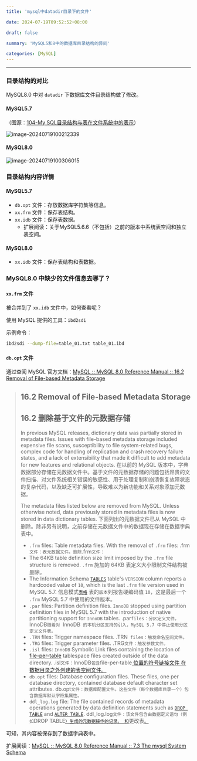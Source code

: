 ```yaml
---
title: 'mysql中datadir目录下的文件'

date: 2024-07-19T09:52:52+08:00

draft: false

summary: 'MySQL5和8中的数据库目录结构的异同'

categories: [MySQL]
---
```


<hr>

### 目录结构的对比

MySQL8.0 中对 `datadir` 下数据库文件目录结构做了修改。

#### MySQL5.7

（图源：[104-My SQL目录结构与表在文件系统中的表示](https://www.bilibili.com/video/BV1iq4y1u7vj?p=104)）

![image-20240719100212339](https://cdn.jsdelivr.net/gh/zrgzs/images@main/images/2024%2F07%2F19%2F10-02-31-0a5608583903434adc2ad73c1ed4c329-image-20240719100212339-22d05f.png)

#### MySQL8.0

![image-20240719100306015](https://cdn.jsdelivr.net/gh/zrgzs/images@main/images/2024%2F07%2F19%2F10-03-06-fbcb0960e8d6f1c7afa2766b7bc5c775-image-20240719100306015-c8582c.png)

### 目录结构内容详情

#### MySQL5.7

- `db.opt` 文件：存放数据库字符集等信息。
- `xx.frm` 文件：保存表结构。
- `xx.idb` 文件：保存表数据。
  - 扩展阅读：关于MySQL5.6.6（不包括）之前的版本中系统表空间和独立表空间。

#### MySQL8.0

- `xx.idb` 文件：保存表结构和表数据。

### MySQL8.0 中缺少的文件信息去哪了？

#### `xx.frm` 文件

被合并到了 `xx.idb` 文件中，如何查看呢？

使用 MySQL 提供的工具：`ibd2sdi`

示例命令：

```bash
ibd2sdi --dump-file=table_01.txt table_01.ibd
```

#### `db.opt` 文件

通过查阅 MySQL 官方文档：[MySQL :: MySQL 8.0 Reference Manual :: 16.2 Removal of File-based Metadata Storage](https://dev.mysql.com/doc/refman/8.0/en/data-dictionary-file-removal.html)

>## 16.2 Removal of File-based Metadata Storage 
>
>## 16.2 删除基于文件的元数据存储
>
>
>
>In previous MySQL releases, dictionary data was partially stored in metadata files. Issues with file-based metadata storage included expensive file scans, susceptibility to file system-related bugs, complex code for handling of replication and crash recovery failure states, and a lack of extensibility that made it difficult to add metadata for new features and relational objects.
>在以前的 MySQL 版本中，字典数据部分存储在元数据文件中。基于文件的元数据存储的问题包括昂贵的文件扫描、对文件系统相关错误的敏感性、用于处理复制和崩溃恢复故障状态的复杂代码，以及缺乏可扩展性，导致难以为新功能和关系对象添加元数据。
>
>The metadata files listed below are removed from MySQL. Unless otherwise noted, data previously stored in metadata files is now stored in data dictionary tables.
>下面列出的元数据文件已从 MySQL 中删除。除非另有说明，之前存储在元数据文件中的数据现在存储在数据字典表中。
>
>- `.frm` files: Table metadata files. With the removal of `.frm` files:
>  .frm`文件：表元数据文件。删除`.frm`文件：`
>  - The 64KB table definition size limit imposed by the `.frm` file structure is removed.
>    `.frm` 施加的 64KB 表定义大小限制文件结构被删除。
>  - The Information Schema [`TABLES`](https://dev.mysql.com/doc/refman/8.0/en/information-schema-tables-table.html) table's `VERSION` column reports a hardcoded value of `10`, which is the last `.frm` file version used in MySQL 5.7.
>    信息模式[`表格`](https://dev.mysql.com/doc/refman/8.0/en/information-schema-tables-table.html) 表的`版本`列报告硬编码值 `10`，这是最后一个 `.frm` MySQL 5.7 中使用的文件版本。
>- `.par` files: Partition definition files. `InnoDB` stopped using partition definition files in MySQL 5.7 with the introduction of native partitioning support for `InnoDB` tables.
>  .par` files：分区定义文件。 `InnoDB`随着对 `InnoDB` 的本机分区支持的引入，MySQL 5.7 中停止使用分区定义文件表。`
>- `.TRN` files: Trigger namespace files.
>  .TRN` files：触发命名空间文件。`
>- `.TRG` files: Trigger parameter files.
>  .TRG`文件：触发参数文件。`
>- `.isl` files: `InnoDB` Symbolic Link files containing the location of [file-per-table](https://dev.mysql.com/doc/refman/8.0/en/glossary.html#glos_file_per_table) tablespace files created outside of the data directory.
>  .isl`文件：`InnoDB` 包含 `file-per-table[ 位置的符号链接文件 在数据目录之外创建的表空间文件。](https://dev.mysql.com/doc/refman/8.0/en/glossary.html#glos_file_per_table)
>- `db.opt` files: Database configuration files. These files, one per database directory, contained database default character set attributes.
>  db.opt`文件：数据库配置文件。这些文件（每个数据库目录一个）包含数据库默认字符集属性。`
>- `ddl_log.log` file: The file contained records of metadata operations generated by data definition statements such as [`DROP TABLE`](https://dev.mysql.com/doc/refman/8.0/en/drop-table.html) and [`ALTER TABLE`](https://dev.mysql.com/doc/refman/8.0/en/alter-table.html).
>  ddl_log.log`文件：该文件包含由数据定义语句（例如`DROP TABLE[`）生成的元数据操作的记录。 和`](https://dev.mysql.com/doc/refman/8.0/en/drop-table.html)更改表[`。`](https://dev.mysql.com/doc/refman/8.0/en/alter-table.html)

可知，其内容被保存到了数据字典表中。

扩展阅读：[MySQL :: MySQL 8.0 Reference Manual :: 7.3 The mysql System Schema](https://dev.mysql.com/doc/refman/8.0/en/system-schema.html#system-schema-data-dictionary-tables)

